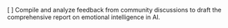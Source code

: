 [ ] Compile and analyze feedback from community discussions to draft the comprehensive report on emotional intelligence in AI.